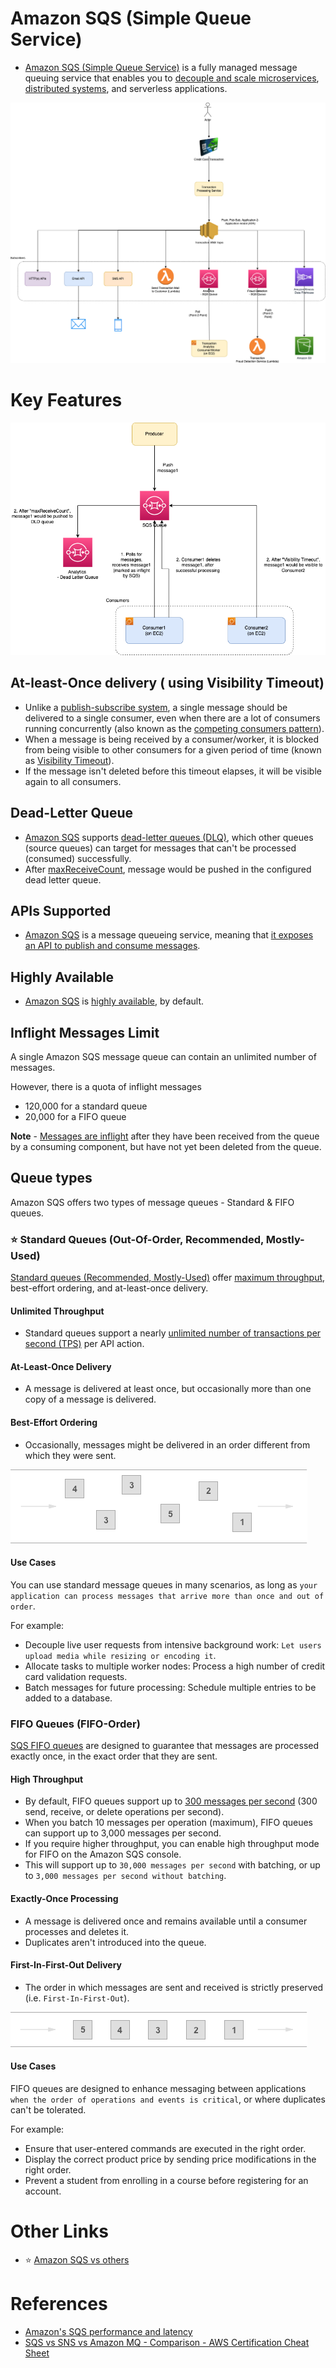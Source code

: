 # Amazon SQS (Simple Queue Service)
- [Amazon SQS (Simple Queue Service)](https://aws.amazon.com/sqs/) is a fully managed message queuing service that enables you to [decouple and scale microservices](../../1_HLDDesignComponents/1_MicroServicesSOA/Readme.md), [distributed systems](../../1_HLDDesignComponents/0_SystemGlossaries/Readme.md), and serverless applications.

![img.png](assests/sns/FanOutPatternSQSSNS.png)

# Key Features

![img.png](assests/sqs/SQS-DLD-More-Info.png)

## At-least-Once delivery ( using Visibility Timeout)
- Unlike a [publish-subscribe system](../../1_HLDDesignComponents/4_MessageBrokers/ReadMe.md), a single message should be delivered to a single consumer, even when there are a lot of consumers running concurrently (also known as the [competing consumers pattern](https://www.conceptdraw.com/examples/message-queue)).
- When a message is being received by a consumer/worker, it is blocked from being visible to other consumers for a given period of time (known as [Visibility Timeout](https://docs.aws.amazon.com/AWSSimpleQueueService/latest/SQSDeveloperGuide/sqs-visibility-timeout.html)). 
- If the message isn't deleted before this timeout elapses, it will be visible again to all consumers. 

## Dead-Letter Queue
- [Amazon SQS]() supports [dead-letter queues (DLQ)](https://docs.aws.amazon.com/AWSSimpleQueueService/latest/SQSDeveloperGuide/sqs-dead-letter-queues.html), which other queues (source queues) can target for messages that can't be processed (consumed) successfully.
- After [maxReceiveCount](https://docs.aws.amazon.com/AWSSimpleQueueService/latest/SQSDeveloperGuide/sqs-dead-letter-queues.html), message would be pushed in the configured dead letter queue.

## APIs Supported
- [Amazon SQS]() is a message queueing service, meaning that [it exposes an API to publish and consume messages](https://docs.aws.amazon.com/AWSSimpleQueueService/latest/SQSDeveloperGuide/sqs-working-with-apis.html).

## Highly Available
- [Amazon SQS]() is [highly available](../../1_HLDDesignComponents/0_SystemGlossaries/Reliability/HighAvailability.md), by default.

## Inflight Messages Limit

A single Amazon SQS message queue can contain an unlimited number of messages.

However, there is a quota of inflight messages
- 120,000 for a standard queue
- 20,000 for a FIFO queue
 
**Note** - [Messages are inflight](https://aws.amazon.com/premiumsupport/knowledge-center/sqs-message-backlog/) after they have been received from the queue by a consuming component, but have not yet been deleted from the queue.

## Queue types

Amazon SQS offers two types of message queues - Standard & FIFO queues.

### :star: Standard Queues (Out-Of-Order, Recommended, Mostly-Used)

[Standard queues (Recommended, Mostly-Used)](https://docs.aws.amazon.com/AWSSimpleQueueService/latest/SQSDeveloperGuide/standard-queues.html) offer [maximum throughput](../../1_HLDDesignComponents/0_SystemGlossaries/Scalability/LatencyThroughput.md), best-effort ordering, and at-least-once delivery.
 
#### Unlimited Throughput
- Standard queues support a nearly [unlimited number of transactions per second (TPS)](../../1_HLDDesignComponents/0_SystemGlossaries/Scalability/LatencyThroughput.md) per API action.

#### At-Least-Once Delivery
- A message is delivered at least once, but occasionally more than one copy of a message is delivered.

#### Best-Effort Ordering
- Occasionally, messages might be delivered in an order different from which they were sent.

![img.png](assests/sqs/standard_queues_sqs_img.png)

#### Use Cases

You can use standard message queues in many scenarios, as long as `your application can process messages that arrive more than once and out of order`.

For example:
- Decouple live user requests from intensive background work: `Let users upload media while resizing or encoding it`.
- Allocate tasks to multiple worker nodes: Process a high number of credit card validation requests. 
- Batch messages for future processing: Schedule multiple entries to be added to a database.

### FIFO Queues (FIFO-Order)

[SQS FIFO queues](https://docs.aws.amazon.com/AWSSimpleQueueService/latest/SQSDeveloperGuide/FIFO-queues.html) are designed to guarantee that messages are processed exactly once, in the exact order that they are sent.

#### High Throughput
- By default, FIFO queues support up to [300 messages per second](../../1_HLDDesignComponents/0_SystemGlossaries/Scalability/LatencyThroughput.md) (300 send, receive, or delete operations per second). 
- When you batch 10 messages per operation (maximum), FIFO queues can support up to 3,000 messages per second. 
- If you require higher throughput, you can enable high throughput mode for FIFO on the Amazon SQS console.
- This will support up to `30,000 messages per second` with batching, or up to `3,000 messages per second without batching`.

#### Exactly-Once Processing
- A message is delivered once and remains available until a consumer processes and deletes it. 
- Duplicates aren't introduced into the queue.

#### First-In-First-Out Delivery
- The order in which messages are sent and received is strictly preserved (i.e. `First-In-First-Out`).

![img.png](assests/sqs/sqs_fifo_queues.png)

#### Use Cases

FIFO queues are designed to enhance messaging between applications `when the order of operations and events is critical`, or where duplicates can't be tolerated. 

For example:
- Ensure that user-entered commands are executed in the right order.
- Display the correct product price by sending price modifications in the right order.
- Prevent a student from enrolling in a course before registering for an account.

# Other Links 
- :star: [Amazon SQS vs others](../../1_HLDDesignComponents/4_MessageBrokers/KafkaVsRabbitMQVsSQSVsSNS.md)

# References
- [Amazon's SQS performance and latency](https://softwaremill.com/amazon-sqs-performance-latency/)
- [SQS vs SNS vs Amazon MQ - Comparison - AWS Certification Cheat Sheet](https://cloud.in28minutes.com/aws-certification-sqs-vs-sns-vs-amazon-mq)